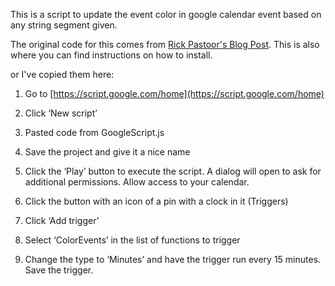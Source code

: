This is a script to update the event color in google calendar event based on any string segment given.


The original code for this comes from [Rick Pastoor's Blog Post](https://rickpastoor.com/2019/05/30/google-calendar-color-coder.html). This is also where you can find instructions on how to install.


or I've copied them here:

1. Go to [https://script.google.com/home](https://script.google.com/home)

2. Click ‘New script’

3. Pasted code from GoogleScript.js

4. Save the project and give it a nice name

5. Click the ‘Play’ button to execute the script. A dialog will open to ask for additional permissions. Allow access to your calendar.

6. Click the button with an icon of a pin with a clock in it (Triggers)

7. Click ‘Add trigger’

8. Select ‘ColorEvents’ in the list of functions to trigger

9. Change the type to ‘Minutes’ and have the trigger run every 15 minutes. Save the trigger.